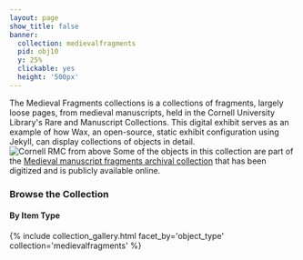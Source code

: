 ```yaml
---
layout: page
show_title: false
banner:
  collection: medievalfragments
  pid: obj10
  y: 25%
  clickable: yes
  height: '500px'
---
```


The Medieval Fragments collections is a collections of fragments, largely loose pages, from medieval manuscripts, held in the Cornell University Library's Rare and Manuscript Collections. This digital exhibit serves as an example of how Wax, an open-source, static exhibit configuration using Jekyll, can display collections of objects in detail.
![Cornell RMC from above](https://encrypted-tbn0.gstatic.com/images?q=tbn:ANd9GcRswm89Pl4VhxscrJfBzLwjDrCvktVllYreWg&s)
Some of the objects in this collection are part of the [Medieval manuscript fragments archival collection](https://digital.library.cornell.edu/catalog?f%5Barchival_collection_tesim%5D%5B%5D=Medieval+manuscript+fragments&search_field=all_fields) that has been digitized and is publicly available online.

### Browse the Collection

#### By Item Type
{% include collection_gallery.html facet_by='object_type' collection='medievalfragments' %}
